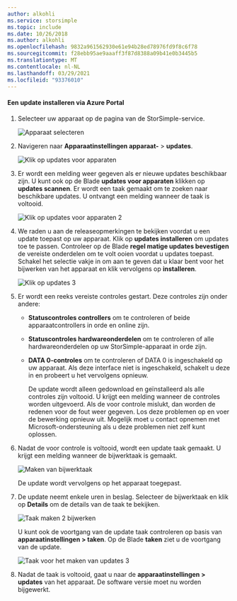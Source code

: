 ```yaml
---
author: alkohli
ms.service: storsimple
ms.topic: include
ms.date: 10/26/2018
ms.author: alkohli
ms.openlocfilehash: 9832a961562930e61e94b28ed78976fd9f8c6f78
ms.sourcegitcommit: f28ebb95ae9aaaff3f87d8388a09b41e0b3445b5
ms.translationtype: MT
ms.contentlocale: nl-NL
ms.lasthandoff: 03/29/2021
ms.locfileid: "93376010"
---
```

#### <a name="to-install-an-update-from-the-azure-portal"></a>Een update installeren via Azure Portal

1. Selecteer uw apparaat op de pagina van de StorSimple-service.

    ![Apparaat selecteren](./media/storsimple-8000-install-update5-via-portal/update1.png)

2. Navigeren naar **Apparaatinstellingen apparaat-**  >  **updates**.

    ![Klik op updates voor apparaten](./media/storsimple-8000-install-update5-via-portal/update2.png)

2. Er wordt een melding weer gegeven als er nieuwe updates beschikbaar zijn. U kunt ook op de Blade **updates voor apparaten** klikken op **updates scannen**. Er wordt een taak gemaakt om te zoeken naar beschikbare updates. U ontvangt een melding wanneer de taak is voltooid.

    ![Klik op updates voor apparaten 2](./media/storsimple-8000-install-update5-via-portal/update3.png)

3. We raden u aan de releaseopmerkingen te bekijken voordat u een update toepast op uw apparaat. Klik op **updates installeren** om updates toe te passen. Controleer op de Blade **regel matige updates bevestigen** de vereiste onderdelen om te volt ooien voordat u updates toepast. Schakel het selectie vakje in om aan te geven dat u klaar bent voor het bijwerken van het apparaat en klik vervolgens op **installeren**.

    ![Klik op updates 3](./media/storsimple-8000-install-update5-via-portal/update4.png)

6. Er wordt een reeks vereiste controles gestart. Deze controles zijn onder andere:
   
   * **Statuscontroles controllers** om te controleren of beide apparaatcontrollers in orde en online zijn.
   * **Statuscontroles hardwareonderdelen** om te controleren of alle hardwareonderdelen op uw StorSimple-apparaat in orde zijn.
   * **DATA 0-controles** om te controleren of DATA 0 is ingeschakeld op uw apparaat. Als deze interface niet is ingeschakeld, schakelt u deze in en probeert u het vervolgens opnieuw.

     De update wordt alleen gedownload en geïnstalleerd als alle controles zijn voltooid. U krijgt een melding wanneer de controles worden uitgevoerd. Als de voor controle mislukt, dan worden de redenen voor de fout weer gegeven. Los deze problemen op en voer de bewerking opnieuw uit. Mogelijk moet u contact opnemen met Microsoft-ondersteuning als u deze problemen niet zelf kunt oplossen.

7. Nadat de voor controle is voltooid, wordt een update taak gemaakt. U krijgt een melding wanneer de bijwerktaak is gemaakt.
   
    ![Maken van bijwerktaak](./media/storsimple-8000-install-update5-via-portal/update6.png)
   
    De update wordt vervolgens op het apparaat toegepast.

9. De update neemt enkele uren in beslag. Selecteer de bijwerktaak en klik op **Details** om de details van de taak te bekijken.

    ![Taak maken 2 bijwerken](./media/storsimple-8000-install-update5-via-portal/update8.png)

     U kunt ook de voortgang van de update taak controleren op basis van **apparaatinstellingen > taken**. Op de Blade **taken** ziet u de voortgang van de update.

     ![Taak voor het maken van updates 3](./media/storsimple-8000-install-update5-via-portal/update7.png)

10. Nadat de taak is voltooid, gaat u naar de **apparaatinstellingen > updates** van het apparaat. De software versie moet nu worden bijgewerkt.

